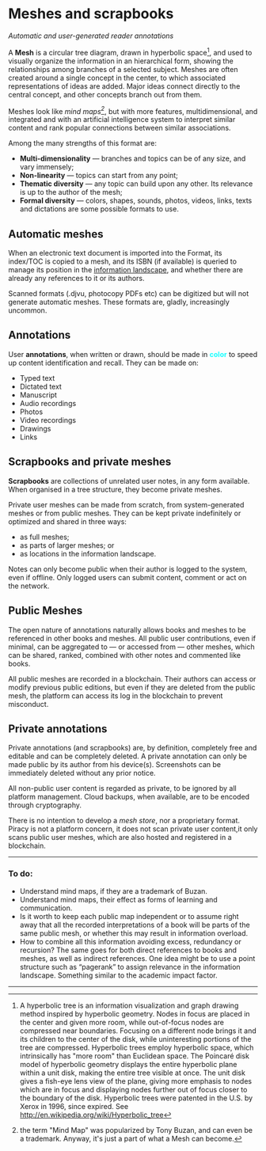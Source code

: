 # Meshes and scrapbooks
*Automatic and user-generated reader annotations*

A **Mesh** is a circular tree diagram, drawn in hyperbolic space[^1], and used to visually organize the information in an hierarchical form, showing the relationships among branches of a selected subject. Meshes are often created around a single concept in the center, to which associated representations of ideas are added. Major ideas connect directly to the central concept, and other concepts branch out from them.

Meshes look like *mind maps[^2]*, but with more features, multidimensional, and integrated and with an artificial intelligence system to interpret similar content and rank popular connections between similar associations.

Among the many strengths of this format are:
- **Multi-dimensionality** — branches and topics can be of any size, and vary immensely;
- **Non-linearity** — topics can start from any point;
- **Thematic diversity** — any topic can build upon any other. Its relevance is up to the author of the mesh;
- **Formal diversity** — colors, shapes, sounds, photos, videos, links, texts and dictations are some possible formats to use.


## Automatic meshes

When an electronic text document is imported into the Format, its index/TOC is copied to a mesh, and its ISBN (if available) is queried to manage its position in the [information landscape](landscape.md), and whether there are already any references to it or its authors.

Scanned formats (.djvu, photocopy PDFs etc) can be digitized but will not generate automatic meshes. These formats are, gladly, increasingly uncommon.


## Annotations

User **annotations**, when written or drawn, should be made in **<span style="color:#18ffff">color</span>** to speed up content identification and recall. They can be made on:
- Typed text
- Dictated text
- Manuscript
- Audio recordings
- Photos
- Video recordings
- Drawings
- Links


## Scrapbooks and private meshes

**Scrapbooks** are collections of unrelated user notes, in any form available. When organised in a tree structure, they become private meshes.

Private user meshes can be made from scratch, from system-generated meshes or from public meshes. They can be kept private indefinitely or optimized and shared in three ways:
- as full meshes;
- as parts of larger meshes; or
- as locations in the information landscape.

Notes can only become public when their author is logged to the system, even if offline. Only logged users can submit content, comment or act on the network.


## Public Meshes

The open nature of annotations naturally allows books and meshes to be referenced in other books and meshes. All public user contributions, even if minimal, can be aggregated to — or accessed from — other meshes, which can be shared, ranked, combined with other notes and commented like books.

All public meshes are recorded in a blockchain. Their authors can access or modify previous public editions, but even if they are deleted from the public mesh, the platform can access its log in the blockchain to prevent misconduct.


## Private annotations

Private annotations (and scrapbooks) are, by definition, completely free and editable and can be completely deleted. A private annotation can only be made public by its author from his device(s). Screenshots can be immediately deleted without any prior notice.

All non-public user content is regarded as private, to be ignored by all platform management. Cloud backups, when available, are to be encoded through cryptography.

There is no intention to develop a *mesh store*, nor a proprietary format. Piracy is not a platform concern, it does not scan private user content,it only scans public user meshes, which are also hosted and registered in a blockchain.


---
### To do:
- Understand mind maps, if they are a trademark of Buzan.
- Understand mind maps, their effect as forms of learning and communication.
- Is it worth to keep each public map independent or to assume right away that all the recorded interpretations of a book will be parts of the same public mesh, or whether this may result in information overload.
- How to combine all this information avoiding excess, redundancy or recursion? The same goes for both direct references to books and meshes, as well as indirect references. One idea might be to use a point structure such as “pagerank” to assign relevance in the information landscape. Something similar to the academic impact factor.

---

[^1]: A hyperbolic tree is an information visualization and graph drawing method inspired by hyperbolic geometry. Nodes in focus are placed in the center and given more room, while out-of-focus nodes are compressed near  boundaries. Focusing on a different node brings it and its children to the center of the disk, while uninteresting portions of the tree are compressed. Hyperbolic trees employ hyperbolic space, which intrinsically has "more room" than Euclidean space. The Poincaré disk model of hyperbolic geometry displays the entire hyperbolic plane within a unit disk, making the entire tree visible at once. The unit disk gives a fish-eye lens view of the plane, giving more emphasis to nodes which are in focus and displaying nodes further out of focus closer to the boundary of the disk. Hyperbolic trees were patented in the U.S. by Xerox in 1996, since expired. See http://en.wikipedia.org/wiki/Hyperbolic_tree

[^2]: the term "Mind Map" was popularized by Tony Buzan, and can even be a trademark. Anyway, it's just a part of what a Mesh can become.
